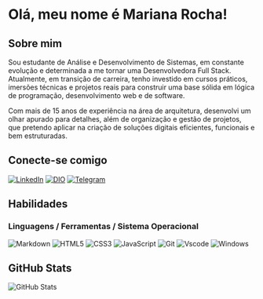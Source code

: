 # Olá, meu nome é Mariana Rocha!

## Sobre mim

Sou estudante de Análise e Desenvolvimento de Sistemas, em constante evolução e determinada a me tornar uma Desenvolvedora Full Stack. Atualmente, em transição de carreira, tenho investido em cursos práticos, imersões técnicas e projetos reais para construir uma base sólida em lógica de programação, desenvolvimento web e de software.

Com mais de 15 anos de experiência na área de arquitetura, desenvolvi um olhar apurado para detalhes, além de organização e gestão de projetos, que pretendo aplicar na criação de soluções digitais eficientes, funcionais e bem estruturadas.

## Conecte-se comigo

[![LinkedIn](https://img.shields.io/badge/LinkedIn-FF7F50?style=for-the-badge&logo=linkedin&logoColor=white)](https://www.linkedin.com/in/mariana4ads/)
[![DIO](https://img.shields.io/badge/DIO-FF7F50?style=for-the-badge&logoColor=white)](https://www.dio.me/users/mariana4ads/)
[![Telegram](https://img.shields.io/badge/Telegram-FF7F50?style=for-the-badge&logo=telegram&logoColor=white)](https://t.me/mariana4ads)

## Habilidades

### Linguagens / Ferramentas / Sistema Operacional

![Markdown](https://img.shields.io/badge/Markdown-FF7F50?style=for-the-badge&logo=markdown)
![HTML5](https://img.shields.io/badge/HTML5-FF7F50?style=for-the-badge&logo=html5&logoColor=white)
![CSS3](https://img.shields.io/badge/CSS3-FF7F50?style=for-the-badge&logo=css3&logoColor=white)
![JavaScript](https://img.shields.io/badge/JavaScript-FF7F50?style=for-the-badge&logo=javascript&logoColor=white)
![Git](https://img.shields.io/badge/GIT-FF7F50?style=for-the-badge&logo=git&logoColor=white)
![Vscode](https://img.shields.io/badge/Vscode-FF7F50?style=for-the-badge&logo=visual-studio-code&logoColor=white)
![Windows](https://img.shields.io/badge/Windows-FF7F50?style=for-the-badge&logo=windows&logoColor=2CA5E0)

## GitHub Stats

![GitHub Stats](https://github-readme-stats.vercel.app/api?username=mariana4ads&theme=transparent&bg_color=FF7F50&border_color=FF7F50C&show_icons=true&icon_color=FFFFFF&title_color=FFE4B5&text_color=FFF)
